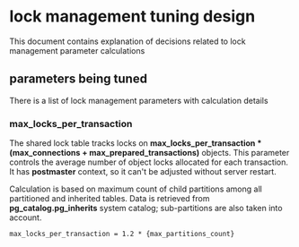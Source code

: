 # lock management tuning design


This document contains explanation of decisions related to lock management parameter calculations

## parameters being tuned

There is a list of lock management parameters with calculation details

### max_locks_per_transaction

The shared lock table tracks locks on **max_locks_per_transaction * (max_connections + max_prepared_transactions)** objects.
This parameter controls the average number of object locks allocated for each transaction.
It has **postmaster** context, so it can't be adjusted without server restart.

Calculation is based on maximum count of child partitions among all partitioned and inherited tables.
Data is retrieved from **pg_catalog.pg_inherits** system catalog; sub-partitions are also taken into account.

```
max_locks_per_transaction = 1.2 * {max_partitions_count}
```